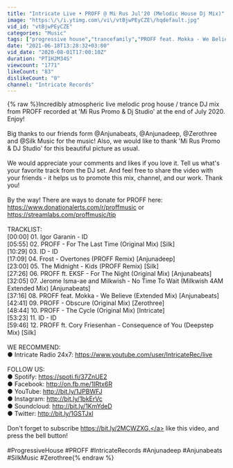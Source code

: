 ```yaml
---
title: "Intricate Live • PROFF @ Mi Rus Jul'20 (Melodic House Dj Mix)"
image: "https:\/\/i.ytimg.com\/vi\/vtBjwPEyCZE\/hqdefault.jpg"
vid_id: "vtBjwPEyCZE"
categories: "Music"
tags: ["progressive house","trancefamily","PROFF feat. Mokka - We Believe"]
date: "2021-06-18T13:28:32+03:00"
vid_date: "2020-08-01T17:00:10Z"
duration: "PT1H2M34S"
viewcount: "1771"
likeCount: "83"
dislikeCount: "0"
channel: "Intricate Records"
---
```

{% raw %}Incredibly atmospheric live melodic prog house / trance DJ mix from PROFF recorded at 'Mi Rus Promo &amp; Dj Studio' at the end of July 2020. Enjoy!<br /><br />Big thanks to our friends form @Anjunabeats, @Anjunadeep, @Zerothree and @Silk Music for the music! Also, we would like to thank 'Mi Rus Promo &amp; DJ Studio' for this beautiful picture as usual.<br /><br />We would appreciate your comments and likes if you love it. Tell us what's your favorite track from the DJ set. And feel free to share the video with your friends - it helps us to promote this mix, channel, and our work. Thank you!<br /><br />By the way! There are ways to donate for PROFF here: <a rel="nofollow" target="blank" href="https://www.donationalerts.com/r/proffmusic">https://www.donationalerts.com/r/proffmusic</a> or <a rel="nofollow" target="blank" href="https://streamlabs.com/proffmusic/tip">https://streamlabs.com/proffmusic/tip</a><br /><br />TRACKLIST:<br />[00:00] 01. Igor Garanin - ID <br />[05:55] 02. PROFF - For The Last Time (Original Mix) [Silk]<br />[10:29] 03. ID - ID<br />[17:09] 04. Frost - Overtones (PROFF Remix) [Anjunadeep]<br />[23:00] 05. The Midnight - Kids (PROFF Remix) [Silk]<br />[27:26] 06. PROFF ft. EKSF - For The Night (Original Mix) [Anjunabeats] <br />[32:05] 07. Jerome Isma-ae and Milkwish - No Time To Wait (Milkwish 4AM Extended Mix)  [Anjunabeats]<br />[37:16] 08. PROFF feat. Mokka - We Believe (Extended Mix) [Anjunabeats]<br />[42:41] 09. PROFF - Obscure (Original Mix) [Zerothree]<br />[48:44] 10. PROFF - The Cycle (Original Mix) [Intricate]<br />[53:23] 11. ID - ID<br />[59:46] 12. PROFF ft. Cory Friesenhan - Consequence of You (Deepstep Mix) [Silk]<br /><br />WE RECOMMEND:<br />● Intricate Radio 24x7: <a rel="nofollow" target="blank" href="https://www.youtube.com/user/IntricateRec/live">https://www.youtube.com/user/IntricateRec/live</a><br /><br />FOLLOW US:<br />● Spotify: <a rel="nofollow" target="blank" href="https://spoti.fi/37ZnUE2">https://spoti.fi/37ZnUE2</a><br />● Facebook: <a rel="nofollow" target="blank" href="http://on.fb.me/1IRtx6R">http://on.fb.me/1IRtx6R</a><br />● YouTube: <a rel="nofollow" target="blank" href="http://bit.ly/1JPBWFJ">http://bit.ly/1JPBWFJ</a><br />● Instagram: <a rel="nofollow" target="blank" href="http://bit.ly/1bkErVc">http://bit.ly/1bkErVc</a><br />● Soundcloud: <a rel="nofollow" target="blank" href="http://bit.ly/1KmYdeD">http://bit.ly/1KmYdeD</a><br />● Twitter: <a rel="nofollow" target="blank" href="http://bit.ly/1GSTJxl">http://bit.ly/1GSTJxl</a><br /><br />Don't forget to subscribe <a rel="nofollow" target="blank" href="https://bit.ly/2MCWZXG,">https://bit.ly/2MCWZXG,</a> like this video, and press the bell button!<br /><br />#ProgressiveHouse #PROFF #IntricateRecords #Anjunadeep #Anjunabeats #SilkMusic #Zerothree{% endraw %}
